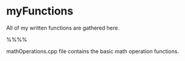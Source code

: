 # myFunctions
All of my written functions are gathered here.

%%%%

mathOperations.cpp file contains the basic math operation functions.

